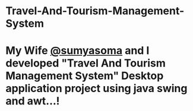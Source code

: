 # Travel-And-Tourism-Management-System
# My Wife [@sumyasoma](https://github.com/sumyasoma) and I developed "Travel And Tourism Management System" Desktop application project using java swing and awt...!
